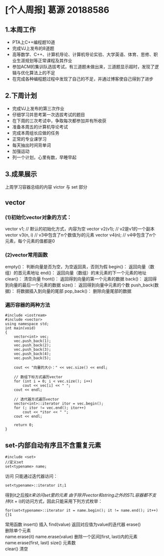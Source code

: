# [个人周报] 葛源 20188586
## 1.本周工作
* PTA上C++编程题10道
* 完成VJ上发布的8道题
* 高等数学、C++、计算机导论、计算机导论实验、大学英语、体育、思修、职业生涯规划等正常课程及其作业
* 参加ACM的集训队选拔考试，有三道题未做出来，三道题显示超时，发现了逻辑与优化算法上的不足
* 在完成各种编程题过程中发现了自己的不足，并通过博客使自己得到了进步
## 2.下周计划
* 完成VJ上发布的第三次作业
* 仔细学习并思考第一次选拔考试的题目
* 在下周的三次考试中，争取每次都参加并有所收获
* 准备本周五的计算机导论考试
* 完成本周组长应做的任务
* 正常的专业课学习
* 每天抽出时间背单词
* 加强运动
* 列一个计划，心里有数，早睡早起
## 3.成果展示
上周学习容器总结的内容 victor 与 set 部分

## vector

### (1)初始化vector对象的方式：
vector<T> v1;        // 默认的初始化方式，内容为空
vector<T> v2(v1);    // v2是v1的一个副本
vector<T> v3(n, i)   // v3中包含了n个数值为i的元素
vector<T> v4(n);     // v4中包含了n个元素，每个元素的值都是0

### (2)vector常用函数
empty()： 判断向量是否为空，为空返回真，否则为假
begin()： 返回向量（数组）的首元素地址
end()：   返回向量（数组）的末元素的下一个元素的地址
clear()： 清空向量
front()： 返回得到向量的第一个元素的数据
back()：  返回得到向量的最后一个元素的数据
size()：  返回得到向量中元素的个数
push_back(数据)： 将数据插入到向量的尾部
pop_back()： 删除向量尾部的数据

### 遍历容器的两种方法
```
#include <iostream>
#include <vector>
using namespace std;
int main(void)
{
    vector<int> vec;
    vec.push_back(1);
    vec.push_back(2);
    vec.push_back(3);
    vec.push_back(4);
    vec.push_back(5);

    cout << "向量的大小：" << vec.size() << endl;

    // 数组下标方式遍历vector
    for (int i = 0; i < vec.size(); i++)
        cout << vec[i] << " ";
    cout << endl;

    // 迭代器方式遍历vector
    vector<int>::iterator itor = vec.begin();
    for (; itor != vec.end(); itor++)
        cout << *itor << " ";
    cout << endl;

    return 0;
}
```

## set-内部自动有序且不含重复元素

```
#include <set>
//定义set
set<typename> name;
```
访问 
只能通过迭代器访问：
```
set<typename>::iterator it;1
```
得到it之后按*it来访问set里的元素 
由于除开vector和string之外的STL容器都不支持*(it + i)的访问方式，因此只能采用下列方式枚举：
```
for(set<typename>::iterator it = name.begin(); it != name.end(); it++){}1
```
常用函数
insert()         插入
find(value)      返回对应值为value的迭代器
erase()         
    删除单个元素  
        name.erase(it) 
        name.erase(value) 
    删除一个区间[first, last)内的元素 
        name.erase(first, last)
size()           元素数   
clear()          清空 
